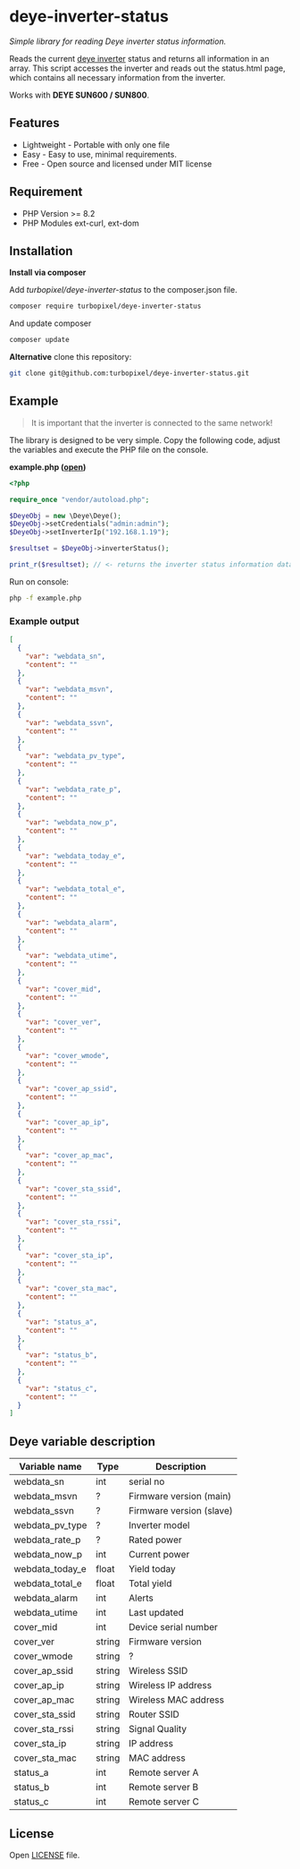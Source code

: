 # deye-inverter-status

*Simple library for reading Deye inverter status information.*

Reads the current [deye inverter](https://www.deyeinverter.com/) status and returns all 
information in an array. This script accesses the inverter and reads out the status.html page, 
which contains all necessary information from the inverter.

Works with **DEYE SUN600 / SUN800**.

## Features

* Lightweight - Portable with only one file
* Easy - Easy to use, minimal requirements.
* Free - Open source and licensed under MIT license

## Requirement

* PHP Version >= 8.2
* PHP Modules ext-curl, ext-dom

## Installation

**Install via composer**

Add *turbopixel/deye-inverter-status* to the composer.json file.

```bash
composer require turbopixel/deye-inverter-status
```

And update composer

```bash
composer update
```

**Alternative** clone this repository:

```bash
git clone git@github.com:turbopixel/deye-inverter-status.git
```

## Example

> It is important that the inverter is connected to the same network!

The library is designed to be very simple. Copy the following code, adjust 
the variables and execute the PHP file on the console.

**example.php ([open](https://github.com/turbopixel/deye-inverter-status/blob/master/example.php))**
```php
<?php

require_once "vendor/autoload.php";

$DeyeObj = new \Deye\Deye();
$DeyeObj->setCredentials("admin:admin");
$DeyeObj->setInverterIp("192.168.1.19");

$resultset = $DeyeObj->inverterStatus();

print_r($resultset); // <- returns the inverter status information data as an Array.
```

Run on console:

```bash
php -f example.php
```

### Example output

```json
[
  {
    "var": "webdata_sn",
    "content": ""
  },
  {
    "var": "webdata_msvn",
    "content": ""
  },
  {
    "var": "webdata_ssvn",
    "content": ""
  },
  {
    "var": "webdata_pv_type",
    "content": ""
  },
  {
    "var": "webdata_rate_p",
    "content": ""
  },
  {
    "var": "webdata_now_p",
    "content": ""
  },
  {
    "var": "webdata_today_e",
    "content": ""
  },
  {
    "var": "webdata_total_e",
    "content": ""
  },
  {
    "var": "webdata_alarm",
    "content": ""
  },
  {
    "var": "webdata_utime",
    "content": ""
  },
  {
    "var": "cover_mid",
    "content": ""
  },
  {
    "var": "cover_ver",
    "content": ""
  },
  {
    "var": "cover_wmode",
    "content": ""
  },
  {
    "var": "cover_ap_ssid",
    "content": ""
  },
  {
    "var": "cover_ap_ip",
    "content": ""
  },
  {
    "var": "cover_ap_mac",
    "content": ""
  },
  {
    "var": "cover_sta_ssid",
    "content": ""
  },
  {
    "var": "cover_sta_rssi",
    "content": ""
  },
  {
    "var": "cover_sta_ip",
    "content": ""
  },
  {
    "var": "cover_sta_mac",
    "content": ""
  },
  {
    "var": "status_a",
    "content": ""
  },
  {
    "var": "status_b",
    "content": ""
  },
  {
    "var": "status_c",
    "content": ""
  }
]
```

## Deye variable description

| Variable name   | Type   | Description              |
|-----------------|--------|--------------------------|
| webdata_sn      | int    | serial no                |
| webdata_msvn    | ?      | Firmware version (main)  |
| webdata_ssvn    | ?      | Firmware version (slave) |
| webdata_pv_type | ?      | Inverter model           |
| webdata_rate_p  | ?      | Rated power              |
| webdata_now_p   | int    | Current power            |
| webdata_today_e | float  | Yield today              |
| webdata_total_e | float  | Total yield              |
| webdata_alarm   | int    | Alerts                   |
| webdata_utime   | int    | Last updated             |
| cover_mid       | int    | Device serial number     |
| cover_ver       | string | Firmware version         |
| cover_wmode     | string | ?                        |
| cover_ap_ssid   | string | Wireless SSID            |
| cover_ap_ip     | string | Wireless IP address      |
| cover_ap_mac    | string | Wireless MAC address     |
| cover_sta_ssid  | string | Router SSID              |
| cover_sta_rssi  | string | Signal Quality           |
| cover_sta_ip    | string | IP address               |
| cover_sta_mac   | string | MAC address              |
| status_a        | int    | Remote server A          |
| status_b        | int    | Remote server B          |
| status_c        | int    | Remote server C          |

## License

Open [LICENSE](https://github.com/turbopixel/deye-inverter-status/blob/master/LICENSE) file.